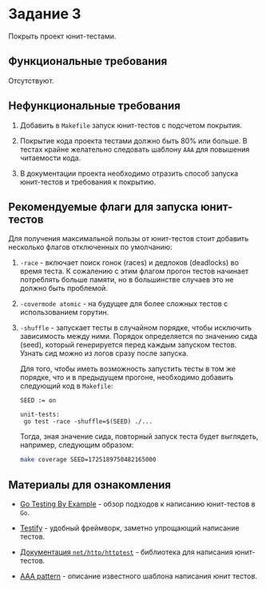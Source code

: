 # Задание 3

Покрыть проект юнит-тестами.

## Функциональные требования

Отсутствуют.

## Нефункциональные требования

1. Добавить в `Makefile` запуск юнит-тестов с подсчетом покрытия.

1. Покрытие кода проекта тестами должно быть 80% или больше. В тестах крайне
   желательно следовать шаблону `AAA` для повышения читаемости кода.

1. В документации проекта необходимо отразить способ запуска юнит-тестов и
   требования к покрытию.

## Рекомендуемые флаги для запуска юнит-тестов

Для получения максимальной пользы от юнит-тестов стоит добавить несколько флагов
отключенных по умолчанию:

1. `-race` - включает поиск гонок (races) и дедлоков (deadlocks) во время теста.
   К сожалению с этим флагом прогон тестов начинает потреблять больше памяти, но
   в большинстве случаев это не должно быть проблемой.

1. `-covermode atomic` - на будущее для более сложных тестов с использованием
   горутин.

1. `-shuffle` - запускает тесты в случайном порядке, чтобы исключить зависимость
   между ними. Порядок определяется по значению сида (seed), который генерируется
   перед каждым запуском тестов. Узнать сид можно из логов сразу после запуска.

   Для того, чтобы иметь возможность запустить тесты в том же порядке, что и в
   предыдущем прогоне, необходимо добавить следующий код в `Makefile`:

   ```make
   SEED := on

   unit-tests:
   	go test -race -shuffle=$(SEED) ./...
   ```

   Тогда, зная значение сида, повторный запуск теста будет выглядеть, например,
   следующим образом:

   ```bash
   make coverage SEED=1725189750482165000
   ```

## Материалы для ознакомления

- [Go Testing By Example](https://youtu.be/X4rxi9jStLo?si=V9MwLmcXsNriY_yT&t=0) -
  обзор подходов к написанию юнит-тестов в `Go`.

- [Testify](https://github.com/stretchr/testify) - удобный фреймворк, заметно
  упрощающий написание тестов.

- [Документация `net/http/httptest`](https://pkg.go.dev/net/http/httptest) -
  библиотека для написания юнит-тестов.

- [AAA pattern](https://www.thephilocoder.com/unit-testing-aaa-pattern/) -
  описание известного шаблона написания юнит тестов.
